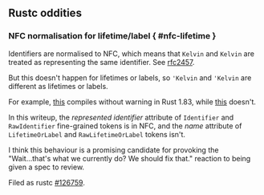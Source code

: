 ## Rustc oddities

### NFC normalisation for lifetime/label { #nfc-lifetime }

Identifiers are normalised to NFC,
which means that `Kelvin` and `Kelvin` are treated as representing the same identifier.
See [rfc2457].

But this doesn't happen for lifetimes or labels, so `'Kelvin` and `'Kelvin` are different as lifetimes or labels.

For example, [this][playground-lifetime] compiles without warning in Rust 1.83, while [this][playground-ident] doesn't.

In this writeup, the <var>represented identifier</var> attribute of `Identifier` and `RawIdentifier` fine-grained tokens is in NFC,
and the <var>name</var> attribute of `LifetimeOrLabel` and `RawLifetimeOrLabel` tokens isn't.

I think this behaviour is a promising candidate for provoking the
"Wait...that's what we currently do? We should fix that."
reaction to being given a spec to review.

Filed as rustc [#126759].


[playground-lifetime]: https://play.rust-lang.org/?version=stable&mode=debug&edition=2021&gist=31fc06e4d678e1a38d8d39f521e8a11c
[playground-ident]: https://play.rust-lang.org/?version=stable&mode=debug&edition=2021&gist=aad27eb75b2774f16fc6b0981b770d56

[rfc2457]: https://rust-lang.github.io/rfcs/2457-non-ascii-idents.html

[#126759]: https://github.com/rust-lang/rust/issues/126759

